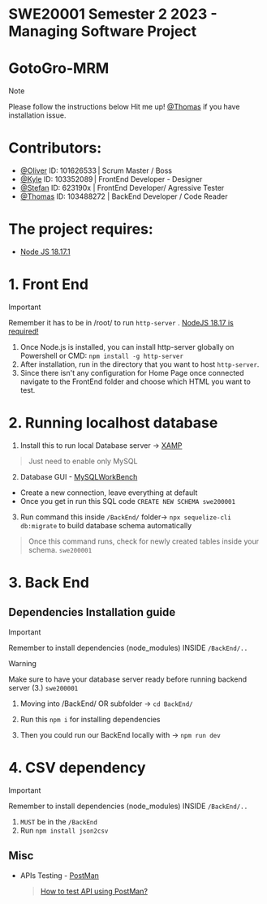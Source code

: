 # SWE20001 Semester 2 2023 - Managing Software Project

# GotoGro-MRM

> [!NOTE]
> Please follow the instructions below
> Hit me up! [@Thomas](https://github.com/InfiniteBlanK3T) if you have installation issue.

# Contributors:
 - [@Oliver](https://github.com/OliverH1337) ID: 101626533 | Scrum Master / Boss
 - [@Kyle](https://github.com/kylerobertson84) ID: 103352089 | FrontEnd Developer - Designer
 - [@Stefan](https://github.com/623190x) ID: 623190x | FrontEnd Developer/ Agressive Tester
 - [@Thomas](https://github.com/InfiniteBlanK3T) ID: 103488272 | BackEnd Developer / Code Reader 



# The project requires:

- [Node JS 18.17.1](https://nodejs.org/en)


# 1. Front End
> [!Important]
> Remember it has to be in /root/ to run ```http-server``` . [NodeJS 18.17 is required!](https://nodejs.org/en)
 1. Once Node.js is installed, you can install http-server globally on Powershell or CMD: ```npm install -g http-server```
 2. After installation, run in the directory that you want to host ```http-server```.
 3. Since there isn't any configuration for Home Page once connected navigate to the FrontEnd folder and choose which HTML you want to test.

# 2. Running localhost database

1. Install this to run local Database server -> [XAMP](https://www.apachefriends.org/download.html)
  > Just need to enable only MySQL
2. Database GUI - [MySQLWorkBench](https://www.mysql.com/products/workbench/)
  -  Create a new connection, leave everything at default
  -  Once you get in run this SQL code ```CREATE NEW SCHEMA swe200001```
3. Run command this inside ```/BackEnd/``` folder-> `npx sequelize-cli db:migrate` to build database schema automatically
  > Once this command runs, check for newly created tables inside your schema. ```swe200001```


# 3. Back End
## Dependencies Installation guide
> [!Important]
> Remember to install dependencies (node_modules) INSIDE ```/BackEnd/.. ```

> [!Warning]
> Make sure to have your database server ready before running backend server (3.) ```swe200001```


1. Moving into /BackEnd/ OR subfolder -> `cd BackEnd/`
2. Run this `npm i` for installing dependencies

3. Then you could run our BackEnd locally with -> `npm run dev`

# 4. CSV dependency 
> [!Important]
> Remember to install dependencies (node_modules) INSIDE ```/BackEnd/.. ```

1. `MUST` be in the `/BackEnd`
2. Run `npm install json2csv`


## Misc

- APIs Testing - [PostMan](https://www.postman.com)
  > [How to test API using PostMan?](https://youtu.be/CLG0ha_a0q8?si=X-ED1t5GpPRQ-qct)




